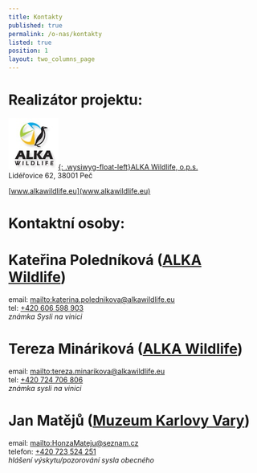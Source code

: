 ```yaml
---
title: Kontakty
published: true
permalink: /o-nas/kontakty
listed: true
position: 1
layout: two_columns_page
---
```

# Realizátor projektu:

[![](/media/ALKA_logo.jpg){: .wysiwyg-float-left}ALKA Wildlife, o.p.s.](https://www.alkawildlife.eu)\
Lidéřovice 62, 38001 Peč

[www.alkawildlife.eu](www.alkawildlife.eu)

<div class="clearfix"></div>

# Kontaktní osoby:



# Kateřina Poledníková ([ALKA Wildlife](https://www.alkawildlife.eu))

email: <mailto:katerina.polednikova@alkawildlife.eu>\
tel: [+420 606 598 903](tel:+420-606-598-903)\
_známka Sysli na vinici_

# Tereza Mináriková ([ALKA Wildlife](https://www.alkawildlife.eu))

email:
<mailto:tereza.minarikova@alkawildlife.eu>\
tel: [+420 724 706 806](tel:+420-724-706-806)\
_známka sysli na vinici_

# Jan Matějů ([Muzeum Karlovy Vary](http://kvmuz.cz))

email: <mailto:HonzaMateju@seznam.cz>\
telefon: [+420 723 524 251](tel:+420-723-524-251)\
_hlášení výskytu/pozorování sysla obecného_
